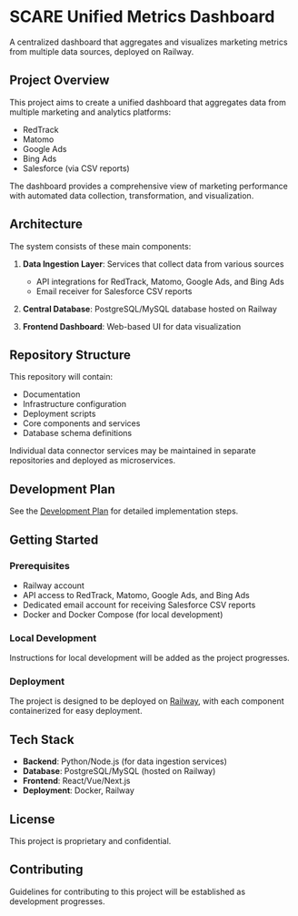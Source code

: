 # SCARE Unified Metrics Dashboard

A centralized dashboard that aggregates and visualizes marketing metrics from multiple data sources, deployed on Railway.

## Project Overview

This project aims to create a unified dashboard that aggregates data from multiple marketing and analytics platforms:

- RedTrack
- Matomo
- Google Ads
- Bing Ads
- Salesforce (via CSV reports)

The dashboard provides a comprehensive view of marketing performance with automated data collection, transformation, and visualization.

## Architecture

The system consists of these main components:

1. **Data Ingestion Layer**: Services that collect data from various sources
   - API integrations for RedTrack, Matomo, Google Ads, and Bing Ads
   - Email receiver for Salesforce CSV reports

2. **Central Database**: PostgreSQL/MySQL database hosted on Railway

3. **Frontend Dashboard**: Web-based UI for data visualization

## Repository Structure

This repository will contain:

- Documentation
- Infrastructure configuration
- Deployment scripts
- Core components and services
- Database schema definitions

Individual data connector services may be maintained in separate repositories and deployed as microservices.

## Development Plan

See the [Development Plan](development-plan.md) for detailed implementation steps.

## Getting Started

### Prerequisites

- Railway account
- API access to RedTrack, Matomo, Google Ads, and Bing Ads
- Dedicated email account for receiving Salesforce CSV reports
- Docker and Docker Compose (for local development)

### Local Development

Instructions for local development will be added as the project progresses.

### Deployment

The project is designed to be deployed on [Railway](https://railway.app/), with each component containerized for easy deployment.

## Tech Stack

- **Backend**: Python/Node.js (for data ingestion services)
- **Database**: PostgreSQL/MySQL (hosted on Railway)
- **Frontend**: React/Vue/Next.js
- **Deployment**: Docker, Railway

## License

This project is proprietary and confidential.

## Contributing

Guidelines for contributing to this project will be established as development progresses.
